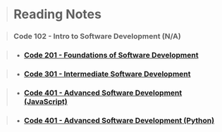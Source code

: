 > # Reading Notes

> ### Code 102 - Intro to Software Development (N/A)

> - ### [Code 201 - Foundations of Software Development](./Code-201/README.md)

> - ### [Code 301 - Intermediate Software Development](./Code-301/README.md)

> - ### [Code 401 - Advanced Software Development (JavaScript)](./401-JavaScript/README.md)

> - ### [Code 401 - Advanced Software Development (Python)](./401-Python/README.md)
